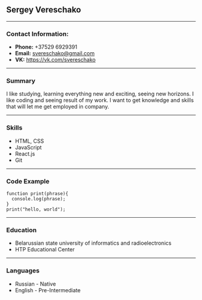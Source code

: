 ## Sergey Vereschako
----
### Contact Information:

* **Phone:** +37529 6929391
* **Email:** svereschako@gmail.com
* **VK:** https://vk.com/svereschako

----
### Summary
I like studying, learning everything new and exciting, seeing new horizons. I like coding and seeing result of my work. I want to get knowledge and skills that will let me get employed in company.

----
### Skills
* HTML, CSS
* JavaScript
* React.js
* Git

----
### Code Example
```
function print(phrase){
  console.log(phrase);
}
print("hello, world");
````
----
### Education
* Belarussian state university of informatics and radioelectronics
* HTP Educational Center

----
### Languages
* Russian - Native
* English - Pre-Intermediate

